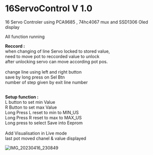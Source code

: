 # 16ServoControl V 1.0 

 16 Servo Controler using PCA9685 , 74hc4067 mux and SSD1306 Oled display

All function running

**Reccord :**<br>
when changing of line Servo locked to stored value,<br>
need to move pot to reccorded value to unlock<br>
after unlocking servo can move according pot pos.<br><br>
change line using left and right button<br>
save by long press on Sel Btn<br>
number of step given by exit line number<br>
<br>

**Setup function :**<br>
 L button to set min Value<br>
 R Button to set max Value<br>
 Long Press L reset to min to MIN_US<br>
 Long Press R reset to max to MAX_US<br>
 Long press to select Save into Eeprom<br>
<br>
Add Visualisation in Live mode<br>
 last pot moved chanel & value displayed 


![IMG_20230416_230849](https://user-images.githubusercontent.com/30392727/232344117-aaa8cbbe-3665-4a22-98f2-86bddc6b18de.jpg)
